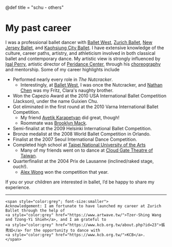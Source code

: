 @def title = "schu - others"

# My past career

I was a professional ballet dancer with [Ballet West](https://www.balletwest.org/), [Zurich Ballet](https://www.opernhaus.ch/en/), [New Jersey Ballet](https://www.njballet.org/), and [Kaohsiung City Ballet](https://www.kcb.org.tw/). I have extensive knowledge of the culture, career paths, artistry, and athleticism involved in both classical ballet and contemporary dance. My artistic view is strongly influenced by [Igal Perry](https://www.peridance.com/facprofile.cfm?FID=1&name=Igal%20Perry%20_//%20Artistic%20Director), artistic director of [Peridance Center](https://www.peridance.com/), through his [choreography](https://www.peridancecontemporary.org/igal-perry-repertory) and mentorship. Some of my career highlights include

- Performed nearly every role in *The Nutcracker*.
    - Interestingly, at [Ballet West](https://www.balletwest.org/), I was once the Nutcracker, and [Nathan Chen](https://en.wikipedia.org/wiki/Nathan_Chen) was my Fritz, Clara's naughty brother.
- Won the Capezio Award at the 2010 USA International Ballet Competition (Jackson), under the name Guixien Chu. 
- Got eliminated in the first round at the 2010 Varna International Ballet Competition. 
    - My friend [Avetik Karapetyan](https://www.youtube.com/@avcarvest) did great, though!
    - Roommate was [Brooklyn Mack](https://en.wikipedia.org/wiki/Brooklyn_Mack).
- Semi-finalist at the 2009 Helsinki International Ballet Competition.
- Bronze medalist at the 2008 World Ballet Competition in Orlando.
- Finalist at the 2007 Seoul International Dance Competition.
- Completed high school at [Taipei National University of the Arts](https://w3.tnua.edu.tw/)
    - Many of my friends went on to dance at [Cloud Gate Theatre of Taiwan](https://www.cloudgate.org.tw/en/cg).
- Quarterfinalist at the 2004 Prix de Lausanne (inclined/raked stage, ouch!).
    - [Alex Wong](https://www.imdb.com/name/nm3940692/) won the competition that year.


If you or your children are interested in ballet, I’d be happy to share my experience.

----- 
~~~
<span style="color:grey"; font-size:smaller">
Acknowledgement: I am fortunate to have launched my career at Zurich Ballet through the help of 
<a style="color:grey" href="https://www.artwave.tw/">Tzer-Shing Wang and Tzong-Yi Shieh</a>, and I am grateful to 
<a style="color:grey" href="https://www.kcb.org.tw/about.php?id=23">張秀如</a> for the opportunity to dance with 
<a style="color:grey" href="https://www.kcb.org.tw/">KCB</a>.
</span>
~~~